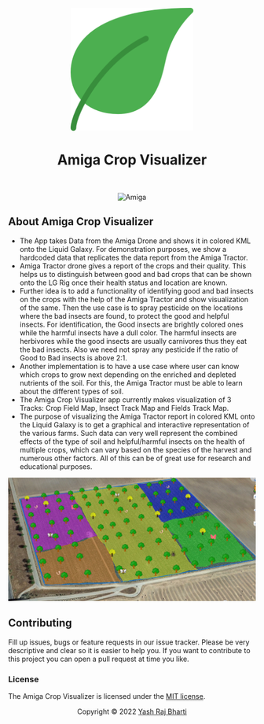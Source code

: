 <p align="center">
  <img alt="Amiga" src="https://raw.githubusercontent.com/yashrajbharti/kml-images/main/leaf.png" height="250px">
</p>  
  
<h1 align="center">Amiga Crop Visualizer</h1>

<p align="center">
  <img alt="" src="https://github.com/yashrajbharti/Amiga-Crop-Visualizer/actions/workflows/main.yml/badge.svg">
  <img alt="" src="https://img.shields.io/github/license/yashrajbharti/Amiga-Crop-Visualizer">
  <img alt="" src="https://img.shields.io/github/languages/top/yashrajbharti/Amiga-Crop-Visualizer?color=pink">
  <img alt="" src="https://img.shields.io/github/issues/yashrajbharti/Amiga-Crop-Visualizer?color=blue">
  <img alt="" src="https://img.shields.io/github/forks/yashrajbharti/Amiga-Crop-Visualizer?style=social">
  <img alt="" src="https://img.shields.io/github/repo-size/yashrajbharti/Amiga-Crop-Visualizer?color=cyan&label=Repo%20Size">
</p>
  
  <p align="center">
  <img alt="Amiga" src="https://raw.githubusercontent.com/yashrajbharti/kml-images/main/amiga-tools.gif" height="300px">
</p>  
  
## About Amiga Crop Visualizer

* The App takes Data from the Amiga Drone and shows it in colored KML onto the Liquid Galaxy. For demonstration purposes, we show a hardcoded data that replicates the data report from the Amiga Tractor.
* Amiga Tractor drone gives a report of the crops and their quality. This helps us to distinguish between good and bad crops that can be shown onto the LG Rig once their health status and location are known.
* Further idea is to add a functionality of identifying good and bad insects on the crops with the help of the Amiga Tractor and show visualization of the same. Then the use case is to spray pesticide on the locations where the bad insects are found, to protect the good and helpful insects. For identification, the Good insects are brightly colored ones while the harmful insects have a dull color. The harmful insects are herbivores while the good insects are usually carnivores thus they eat the bad insects. Also we need not spray any pesticide if the ratio of Good to Bad insects is above 2:1.
* Another implementation is to have a use case where user can know which crops to grow next depending on the enriched and depleted nutrients of the soil. For this, the Amiga Tractor must be able to learn about the different types of soil.
* The Amiga Crop Visualizer app currently makes visualization of 3 Tracks: Crop Field Map, Insect Track Map and Fields Track Map.    
* The purpose of visualizing the Amiga Tractor report in colored KML onto the Liquid Galaxy is to get a graphical and interactive representation of the various farms. Such data can very well represent the combined effects of the type of soil and helpful/harmful insects on the health of multiple crops, which can vary based on the species of the harvest and numerous other factors. All of this can be of great use for research and educational purposes.
    
![](https://raw.githubusercontent.com/yashrajbharti/kml-images/main/Crops-map.png)  
  
## Contributing 

Fill up issues, bugs or feature requests in our issue tracker. Please be very descriptive and clear so it is easier to help you. If you want to contribute to this project you can open a pull request at time you like. 
    
### License

The Amiga Crop Visualizer is licensed under the [MIT license](https://opensource.org/licenses/MIT).
  
<p align="center">
  Copyright © 2022 <a href="https://yashrajbharti.github.io/portfolio/" target="_blank">Yash Raj Bharti</a>
</p>
